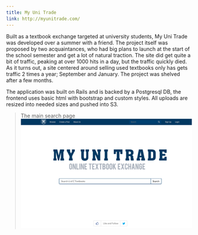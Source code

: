 ```yaml
---
title: My Uni Trade
link: http://myunitrade.com/
---
```


Built as a textbook exchange targeted at university students, My Uni Trade was developed over a summer with a friend.
The project itself was proposed by two acquaintances, who had big plans to launch at the start of the school semester and get a lot of natural traction.
The site did get quite a bit of traffic, peaking at over 1000 hits in a day, but the traffic quickly died. As it turns out, a site centered
around selling used textbooks only has gets traffic 2 times a year; September and January. The project was shelved after a few months.

The application was built on Rails and is backed by a Postgresql DB, the frontend uses basic html with bootstrap and custom styles.
All uploads are resized into needed sizes and pushed into S3.

>The main search page
![My Uni Trade Seach Screen](/images/mut.png)
